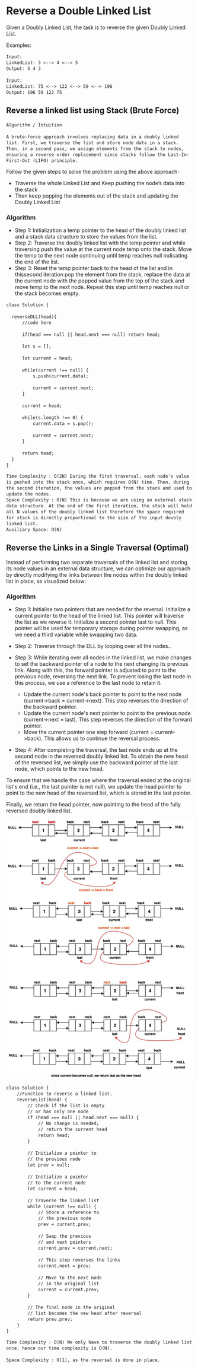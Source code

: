 # Reverse a Double Linked List

Given a Doubly Linked List, the task is to reverse the given Doubly Linked List.

Examples:

```
Input:
LinkedList: 3 <--> 4 <--> 5
Output: 5 4 3

Input:
LinkedList: 75 <--> 122 <--> 59 <--> 196
Output: 196 59 122 75
```

## Reverse a linked list using Stack (Brute Force)

```
Algorithm / Intuition

A brute-force approach involves replacing data in a doubly linked list. First, we traverse the list and store node data in a stack. Then, in a second pass, we assign elements from the stack to nodes, ensuring a reverse order replacement since stacks follow the Last-In-First-Out (LIFO) principle.
```

Follow the given steps to solve the problem using the above approach:

- Traverse the whole Linked List and  Keep pushing the node’s data into the stack
- Then keep popping the elements out of the stack and updating the Doubly Linked List

### Algorithm

- Step 1: Initialization a temp pointer to the head of the doubly linked list and a stack data structure to store the values from the list.
- Step 2: Traverse the doubly linked list with the temp pointer and while traversing push the value at the current node temp onto the stack. Move the temp to the next node continuing until temp reaches null indicating the end of the list.
- Step 3: Reset the temp pointer back to the head of the list and in thissecond iteration pop the element from the stack, replace the data at the current node with the popped value from the top of the stack and move temp to the next node. Repeat this step until temp reaches null or the stack becomes empty.

```
class Solution {

  reverseDLL(head){
      //code here

      if(head === null || head.next === null) return head;

      let s = [];

      let current = head;

      while(current !== null) {
          s.push(current.data);

          current = current.next;
      }

      current = head;

      while(s.length !== 0) {
          current.data = s.pop();

          current = current.next;
      }

      return head;
  }
}
```

```
Time Complexity : O(2N) During the first traversal, each node's value is pushed into the stack once, which requires O(N) time. Then, during the second iteration, the values are popped from the stack and used to update the nodes.
Space Complexity : O(N) This is because we are using an external stack data structure. At the end of the first iteration, the stack will hold all N values of the doubly linked list therefore the space required for stack is directly proportional to the size of the input doubly linked list.
Auxiliary Space: O(N)
```

## Reverse the Links in a Single Traversal (Optimal)

Instead of performing two separate traversals of the linked list and storing its node values in an external data structure, we can optimize our approach by directly modifying the links between the nodes within the doubly linked list in place, as visualized below:

### Algorithm

- Step 1: Initialise two pointers that are needed for the reversal. Initialize a current pointer to the head of the linked list. This pointer will traverse the list as we reverse it. Initialize a second pointer last to null. This pointer will be used for temporary storage during pointer swapping, as we need a third variable while swapping two data.

- Step 2: Traverse through the DLL by looping over all the nodes..

- Step 3: While iterating over all nodes in the linked list, we make changes to set the backward pointer of a node to the next changing its previous link. Along with this, the forward pointer is adjusted to point to the previous node, reversing the next link. To prevent losing the last node in this process, we use a reference to the last node to retain it.
  - Update the current node's back pointer to point to the next node (current->back = current->next). This step reverses the direction of the backward pointer.
  - Update the current node's next pointer to point to the previous node (current->next = last). This step reverses the direction of the forward pointer.
  - Move the current pointer one step forward (current = current->back). This allows us to continue the reversal process.
- Step 4: After completing the traversal, the last node ends up at the second node in the reversed doubly linked list. To obtain the new head of the reversed list, we simply use the backward pointer of the last node, which points to the new head.

To ensure that we handle the case where the traversal ended at the original list's end (i.e., the last pointer is not null), we update the head pointer to point to the new head of the reversed list, which is stored in the last pointer.

Finally, we return the head pointer, now pointing to the head of the fully reversed doubly linked list.

<center>
    <img src="../../images/dll-reverse.jpg">
</center>

```
class Solution {
    //Function to reverse a linked list.
    reverseList(head) {
        // Check if the list is empty
        // or has only one node
        if (head === null || head.next === null) {
            // No change is needed;
            // return the current head
            return head;
        }

        // Initialize a pointer to
        // the previous node
        let prev = null;

        // Initialize a pointer
        // to the current node
        let current = head;

        // Traverse the linked list
        while (current !== null) {
            // Store a reference to
            // the previous node
            prev = current.prev;

            // Swap the previous
            // and next pointers
            current.prev = current.next;

            // This step reverses the links
            current.next = prev;

            // Move to the next node
            // in the original list
            current = current.prev;
        }

        // The final node in the original
        // list becomes the new head after reversal
        return prev.prev;
    }
}
```

```
Time Complexity : O(N) We only have to traverse the doubly linked list once, hence our time complexity is O(N).

Space Complexity : O(1), as the reversal is done in place.
```
